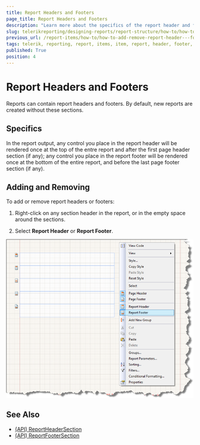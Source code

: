 ```yaml
---
title: Report Headers and Footers
page_title: Report Headers and Footers
description: "Learn more about the specifics of the report header and footer sections and add or remove them when working with Telerik Reporting."
slug: telerikreporting/designing-reports/report-structure/how-to/how-to-add-remove-report-header---footer-sections
previous_url: /report-items/how-to/how-to-add-remove-report-header---footer-sections, /designing-reports-creating-report-headers-and-footers
tags: telerik, reporting, report, items, item, report, header, footer, section
published: True
position: 4
---
```


# Report Headers and Footers

Reports can contain report headers and footers. By default, new reports are created without these sections.

## Specifics 

In the report output, any control you place in the report header will be rendered once at the top of the entre report and after the first page header section (if any); any control you place in the report footer will be rendered once at the bottom of the entire report, and before the last page footer section (if any).

## Adding and Removing 

To add or remove report headers or footers:

1. Right-click on any section header in the report, or in the empty space around the sections.

1. Select __Report Header__ or __Report Footer__.  

  ![](images/ReportDesign006.png)


## See Also

* [(API) ReportHeaderSection](/reporting/api/Telerik.Reporting.ReportHeaderSection)
* [(API) ReportFooterSection](/reporting/api/Telerik.Reporting.ReportFooterSection)
